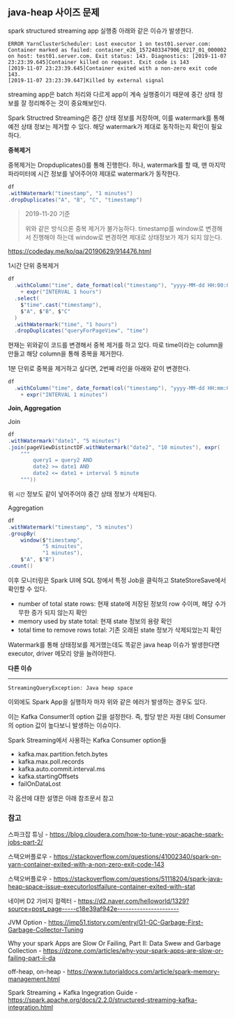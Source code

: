 
## java-heap 사이즈 문제


spark structured streaming app 실행중 아래와 같은 이슈가 발생한다.

```
ERROR YarnClusterScheduler: Lost executor 1 on test01.server.com: Container marked as failed: container_e26_1572403347906_0217_01_000002 on host: test01.server.com. Exit status: 143. Diagnostics: [2019-11-07 23:23:39.645]Container killed on request. Exit code is 143
[2019-11-07 23:23:39.645]Container exited with a non-zero exit code 143. 
[2019-11-07 23:23:39.647]Killed by external signal
```



streaming app은 batch 처리와 다르게 app이 계속 실행중이기 때문에 중간 상태 정보를 잘 정리해주는 것이 중요해보인다.

Spark Structred Streaming은 중간 상태 정보를 저장하며, 이를 watermark를 통해 예전 상태 정보는 제거할 수 있다. 해당 watermark가 제대로 동작하는지 확인이 필요하다.



**중복제거**

중복제거는 Dropduplicates()를 통해 진행한다. 허나, watermark를 할 때, 맨 마지막 파라미터에 시간 정보를 넣어주어야 제대로 watermark가 동작한다.

```scala
df
.withWatermark("timestamp", "1 minutes")
.dropDuplicates("A", "B", "C", "timestamp")
```



> 2019-11-20 기준
>
> 위와 같은 방식으론 중복 제거가 불가능하다. timestamp를 window로 변경해서 진행해야 하는데 window로 변경하면 제대로 상태정보가 제가 되지 않는다.

https://codeday.me/ko/qa/20190629/914476.html



1시간 단위 중복제거

```scala
df
  .withColumn("time", date_format(col("timestamp"), "yyyy-MM-dd HH:00:00")
    + expr("INTERVAL 1 hours")
  .select(
    $"time".cast("timestamp"),
    $"A", $"B", $"C"
  )
  .withWatermark("time", "1 hours")
  .dropDuplicates("queryForPageView", "time")
```

현재는 위와같이 코드를 변경해서 중복 제거를 하고 있다. 따로 time이라는 column을 만들고 해당 column을 통해 중복을 제거한다. 



1분 단위로 중복을 제거하고 싶다면, 2번째 라인을 아래와 같이 변경한다.

```scala
df
  .withColumn("time", date_format(col("timestamp"), "yyyy-MM-dd HH:mm:00") 
    + expr("INTERVAL 1 minutes")
```



**Join, Aggregation**

Join

```scala
df
.withWatermark("date1", "5 minutes")
.join(pageViewDistinctDF.withWatermark("date2", "10 minutes"), expr(
    """
    	query1 = query2 AND
    	date2 >= date1 AND
    	date2 <= date1 + interval 5 minute
    """))
```

위 `시간` 정보도 같이 넣어주어야 중간 상태 정보가 삭제된다.



Aggregation

```scala
df
.withWatermark("timestamp", "5 minutes")
.groupBy(
    window($"timestamp",
           "5 minuites",
           "1 minutes"),
    $"A", $"B")
.count()
```



이후 모니터링은 Spark UI에 SQL 창에서 특정 Job을 클릭하고 StateStoreSave에서 확인할 수 있다.

- number of total state rows: 현재 state에 저장된 정보의 row 수이며, 해당 수가 무한 증가 되지 않는지 확인
- memory used by state total: 현재 state 정보의 용량 확인
- total time to remove rows total: 기존 오래된 state 정보가 삭제되었는지 확인



Watermark를 통해 상태정보를 제거했는데도 똑같은 java heap 이슈가 발생한다면 executor, driver 메모리 양을 늘려야한다.



**다른 이슈**

<hr>

```
StreamingQueryException: Java heap space
```

이외에도 Spark App을 실행하자 마자 위와 같은 에러가 발생하는 경우도 있다.

이는 Kafka Consumer의 option 값을 설정한다. 즉, 할당 받은 자원 대비 Consumer의 option 값이 높다보니 발생하는 이슈이다.



Spark Streaming에서 사용하는 Kafka Consumer option들

- kafka.max.partition.fetch.bytes
- kafka.max.poll.records
- kafka.auto.commit.interval.ms
- kafka.startingOffsets
- failOnDataLost

각 옵션에 대한 설명은 아래 참조문서 참고



### 참고

스파크잡 튜닝 - https://blog.cloudera.com/how-to-tune-your-apache-spark-jobs-part-2/

스택오버플로우 - https://stackoverflow.com/questions/41002340/spark-on-yarn-container-exited-with-a-non-zero-exit-code-143 

스택오버플로우 - https://stackoverflow.com/questions/51118204/spark-java-heap-space-issue-executorlostfailure-container-exited-with-stat

네이버 D2 가비지 컬렉터 - https://d2.naver.com/helloworld/1329?source=post_page-----c18e39af942e----------------------

JVM Option - https://imp51.tistory.com/entry/G1-GC-Garbage-First-Garbage-Collector-Tuning

Why your spark Apps are Slow Or Failing, Part II: Data Swew and Garbage Collection - https://dzone.com/articles/why-your-spark-apps-are-slow-or-failing-part-ii-da

off-heap, on-heap - https://www.tutorialdocs.com/article/spark-memory-management.html

Spark Streaming + Kafka Ingegration Guide - https://spark.apache.org/docs/2.2.0/structured-streaming-kafka-integration.html